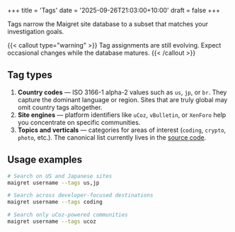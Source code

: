 +++
title = 'Tags'
date = '2025-09-26T21:03:00+10:00'
draft = false
+++

Tags narrow the Maigret site database to a subset that matches your investigation goals.

{{< callout type="warning" >}}
Tag assignments are still evolving. Expect occasional changes while the database matures.
{{< /callout >}}

## Tag types

1. **Country codes** — ISO 3166-1 alpha-2 values such as `us`, `jp`, or `br`. They capture the dominant language or region. Sites that are truly global may omit country tags altogether.
2. **Site engines** — platform identifiers like `uCoz`, `vBulletin`, or `XenForo` help you concentrate on specific communities.
3. **Topics and verticals** — categories for areas of interest (`coding`, `crypto`, `photo`, etc.). The canonical list currently lives in the [source code](https://github.com/soxoj/maigret/blob/main/maigret/sites.py#L13).

## Usage examples

```bash
# Search on US and Japanese sites
maigret username --tags us,jp

# Search across developer-focused destinations
maigret username --tags coding

# Search only uCoz-powered communities
maigret username --tags ucoz
```
